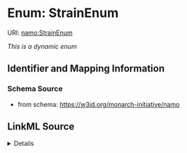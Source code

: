 # Enum: StrainEnum 



URI: [namo:StrainEnum](https://w3id.org/monarch-initiative/namo/StrainEnum)


_This is a dynamic enum_







## Identifier and Mapping Information






### Schema Source


* from schema: https://w3id.org/monarch-initiative/namo






## LinkML Source

<details>
```yaml
name: StrainEnum
from_schema: https://w3id.org/monarch-initiative/namo
rank: 1000

```
</details>